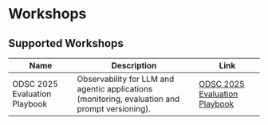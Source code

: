 # Workshops

## Supported Workshops

| Name | Description | Link |
|------|-------------|------|
| ODSC 2025 Evaluation Playbook | Observability for LLM and agentic applications (monitoring, evaluation and prompt versioning). | [ODSC 2025 Evaluation Playbook](./odsc-2025-evaluation-playbook) |

